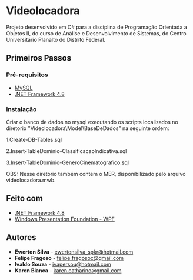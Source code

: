 # Videolocadora

Projeto desenvolvido em C# para a disciplina de Programação Orientada a Objetos II, do curso de Análise e Desenvolvimento de Sistemas, do Centro Universitário Planalto do Distrito Federal.

## Primeiros Passos

### Pré-requisitos

* [MySQL](https://dev.mysql.com/downloads/)
* [.NET Framework 4.8](https://dotnet.microsoft.com/download/visual-studio-sdks)

### Instalação

Criar o banco de dados no mysql executando os scripts localizados no diretorio "Videolocadora\Model\BaseDeDados" na seguinte ordem:

1.Create-DB-Tables.sql

2.Insert-TableDominio-ClassificacaoIndicativa.sql

3.Insert-TableDominio-GeneroCinematografico.sql

OBS: Nesse diretório também contem o MER, disponibilizado pelo arquivo videolocadora.mwb.


## Feito com

* [.NET Framework 4.8](https://dotnet.microsoft.com/download/visual-studio-sdks)
* [Windows Presentation Foundation - WPF](https://docs.microsoft.com/pt-br/visualstudio/designers/introduction-to-wpf?view=vs-2019)

## Autores

* **Ewerton Silva** - ewertonsilva_spkr@hotmail.com
* **Felipe Fragoso** - felipe.fragosoc@gmail.com
* **Ivaldo Souza** - ivapersou@hotmail.com
* **Karen Bianca** - karen.catharino@gmail.com
